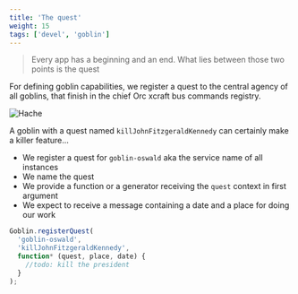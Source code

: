 ```yaml
---
title: 'The quest'
weight: 15
tags: ['devel', 'goblin']
---
```


> Every app has a beginning and an end. What lies between those two points is
> the quest

For defining goblin capabilities, we register a quest to the central agency of
all goblins, that finish in the chief Orc xcraft bus commands registry.

![Hache](/img/goblin-blupi-hache.png?width=600px&lightbox=false)

A goblin with a quest named `killJohnFitzgeraldKennedy` can certainly make a
killer feature...

- We register a quest for `goblin-oswald` aka the service name of all instances
- We name the quest
- We provide a function or a generator receiving the `quest` context in first
  argument
- We expect to receive a message containing a date and a place for doing our
  work

```js
Goblin.registerQuest(
  'goblin-oswald',
  'killJohnFitzgeraldKennedy',
  function* (quest, place, date) {
    //todo: kill the president
  }
);
```

